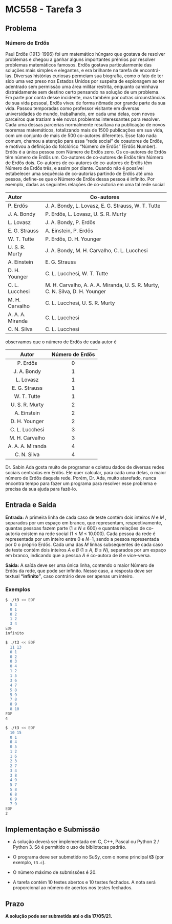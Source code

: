 # MC558 - Tarefa 3

## Problema

### Número de Erdős

Paul Erdős (1913-1996) foi um matemático húngaro que gostava de resolver problemas e chegou a ganhar alguns importantes prêmios por resolver problemas matemáticos famosos. Erdős gostava particularmente das soluções mais simples e elegantes, e era brilhante na tarefa de encontrá-las. Diversas histórias curiosas permeiam sua biografia, como o fato de ter sido uma vez preso nos Estados Unidos por suspeita de espionagem ao ter adentrado sem permissão uma área militar restrita, enquanto caminhava distraidamente sem destino certo pensando na solução de um problema. Em parte por conta desse incidente, mas também por outras circunstâncias de sua vida pessoal, Erdős viveu de forma nômade por grande parte da sua vida. Passou temporadas como professor visitante em diversas universidades do mundo, trabalhando, em cada uma delas, com novos parceiros que traziam a ele novos problemas interessantes para resolver. Cada uma dessas parcerias normalmente resultava na publicação de novos teoremas matemáticos, totalizando mais de 1500 publicações em sua vida, com um conjunto de mais de 500 co-autores diferentes. Esse fato nada comum, chamou a atenção para essa “rede social” de coautores de Erdős, e motivou a definição do folclórico “Número de Erdős” (Erdős Number). Erdős é a única pessoa com Número de Erdős zero. Os co-autores de Erdős têm número de Erdős um. Co-autores de co-autores de Erdős têm Número de Erdős dois. Co-autores de co-autores de co-autores de Erdős têm Número de Erdős três, e assim por diante. Quando não é possı́vel estabelecer uma sequência de co-autorias partindo de Erdős até uma pessoa, define-se que o Número de Erdős dessa pessoa é infinito. Por exemplo, dadas as seguintes relações de co-autoria em uma tal rede social

| Autor            | Co-autores                                                                   |
| :--------------- | ---------------------------------------------------------------------------- |
| P. Erdős         | J. A. Bondy, L. Lovasz, E. G. Strauss, W. T. Tutte                           |
| J. A. Bondy      | P. Erdős, L. Lovasz, U. S. R. Murty                                          |
| L. Lovasz        | J. A. Bondy, P. Erdős                                                        |
| E. G. Strauss    | A. Einstein, P. Erdős                                                        |
| W. T. Tutte      | P. Erdős, D. H. Younger                                                      |
| U. S. R. Murty   | J. A. Bondy, M. H. Carvalho, C. L. Lucchesi                                  |
| A. Einstein      | E. G. Strauss                                                                |
| D. H. Younger    | C. L. Lucchesi, W. T. Tutte                                                  |
| C. L. Lucchesi   | M. H. Carvalho, A. A. A. Miranda, U. S. R. Murty, C. N. Silva, D. H. Younger |
| M. H. Carvalho   | C. L. Lucchesi, U. S. R. Murty                                               |
| A. A. A. Miranda | C. L. Lucchesi                                                               |
| C. N. Silva      | C. L. Lucchesi                                                               |

observamos que o número de Erdős de cada autor é

| Autor            | Número de Erdős |
| :--------------: | :-------------: |
| P. Erdős         | 0               |
| J. A. Bondy      | 1               |
| L. Lovasz        | 1               |
| E. G. Strauss    | 1               |
| W. T. Tutte      | 1               |
| U. S. R. Murty   | 2               |
| A. Einstein      | 2               |
| D. H. Younger    | 2               |
| C. L. Lucchesi   | 3               |
| M. H. Carvalho   | 3               |
| A. A. A. Miranda | 4               |
| C. N. Silva      | 4               |

Dr. Sabin Ada gosta muito de programar e coletou dados de diversas redes sociais centradas em Erdős. Ele quer calcular, para cada uma delas, o maior número de Erdős daquela rede. Porém, Dr. Ada, muito atarefado, nunca encontra tempo para fazer um programa para resolver esse problema e precisa da sua ajuda para fazê-lo.

## Entrada e Saída

**Entrada:** A primeira linha de cada caso de teste contém dois inteiros *N* e *M* , separados por um espaço em branco, que representam, respectivamente, quantas pessoas fazem parte (1 ≤ *N* ≤ 600) e quantas relações de co-autoria existem na rede social (1 ≤ *M* ≤ 10.000). Cada pessoa da rede é representada por um inteiro entre 0 e *N*−1, sendo a pessoa representada por 0 o próprio Erdős. Cada uma das *M* linhas subsequentes de cada caso de teste contém dois inteiros *A* e *B* (1 ≤ *A*, *B* ≤ *N*), separados por um espaço em branco, indicando que a pessoa *A* é co-autora de *B* e vice-versa.

**Saı́da:** A saı́da deve ser uma única linha, contendo o maior Número de Erdős da rede, que pode ser infinito. Nesse caso, a resposta deve ser textual **“infinito”**, caso contrário deve ser apenas um inteiro.

### Exemplos

```bash
$ ./t3 << EOF
  5 4
  0 1
  0 2
  1 2
  3 4
EOF
infinito
```

```bash
$ ./t3 << EOF
  11 13
  0 1
  0 2
  0 3
  0 4
  1 2
  1 5
  3 6
  4 7
  5 8
  5 9
  7 8
  8 9
  8 10
EOF
4
```

```bash
$ ./t3 << EOF
  10 15
  0 1
  0 4
  0 5
  1 2
  1 6
  2 3
  2 7
  3 4
  3 8
  4 9
  5 7
  5 8
  6 8
  6 9
  7 9
EOF
2
```

## Implementação e Submissão

-  A solução deverá ser implementada em C, C++, Pascal ou Python 2 / Python 3. Só é permitido o uso de bibliotecas padrão.


- O programa deve ser submetido no SuSy, com o nome principal **t3** (por exemplo, `t3.c`).

- O número máximo de submissões é 20.

- A tarefa contém 10 testes abertos e 10 testes fechados. A nota será proporcional ao número de acertos nos testes fechados.

## Prazo

**A solução pode ser submetida até o dia 17/05/21.**
